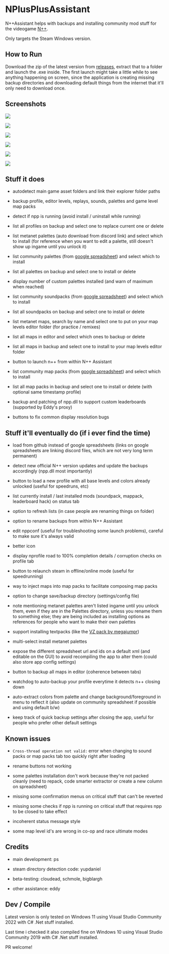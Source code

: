 # NPlusPlusAssistant

N++Assistant helps with backups and installing community mod stuff for the videogame [N++](https://store.steampowered.com/app/230270/N_NPLUSPLUS/).

Only targets the Steam Windows version.

## How to Run

Download the zip of the latest version from [releases](https://github.com/psenough/NPlusPlusAssistant/releases), extract that to a folder and launch the .exe inside. The first launch might take a little while to see anything happening on screen, since the application is creating missing backup directories and downloading default things from the internet that it'll only need to download once.

## Screenshots

![](screen01.png)

![](screen02.jpg)

![](screen03.jpg)

![](screen04.jpg)

![](screen05.jpg)

![](screen06.jpg)

## Stuff it does

* autodetect main game asset folders and link their explorer folder paths

* backup profile, editor levels, replays, sounds, palettes and game level map packs

* detect if npp is running (avoid install / uninstall while running)

* list all profiles on backup and select one to replace current one or delete

* list metanet palettes (auto download from discord link) and select which to install (for reference when you want to edit a palette, still doesn't show up ingame until you unlock it)

* list community palettes (from [google spreadsheet](https://docs.google.com/spreadsheets/d/1I2f87Qhfs6rxzZq5dQRDbLKYyaGLqTdCkLqfNfrw1Mk/edit#gid=0])) and select which to install

* list all palettes on backup and select one to install or delete

* display number of custom palettes installed (and warn of maximum when reached)

* list community soundpacks (from [google spreadsheet](https://docs.google.com/spreadsheets/d/18PshamVuDNyH396a7U3YDFQmCw18s4gIVZ_WrFODRd4/edit#gid=0])) and select which to install

* list all soundpacks on backup and select one to install or delete

* list metanet maps, search by name and select one to put on your map levels editor folder (for practice / remixes)

* list all maps in editor and select which ones to backup or delete

* list all maps in backup and select one to install to your map levels editor folder

* button to launch n++ from within N++ Assistant

* list community map packs (from [google spreadsheet](https://docs.google.com/spreadsheets/d/18PshamVuDNyH396a7U3YDFQmCw18s4gIVZ_WrFODRd4/edit#gid=1470738075])) and select which to install

* list all map packs in backup and select one to install or delete (with optional same timestamp profile)

* backup and patching of npp.dll to support custom leaderboards (supported by Eddy's proxy)

* buttons to fix common display resolution bugs

## Stuff it'll eventually do (if i ever find the time)

* load from github instead of google spreadsheets (links on google spreadsheets are linking discord files, which are not very long term permanent)

* detect new official N++ version updates and update the backups accordingly (npp.dll most importantly)

* button to load a new profile with all base levels and colors already unlocked (useful for speedruns, etc)

* list currently install / last installed mods (soundpack, mappack, leaderboard hack) on status tab

* option to refresh lists (in case people are renaming things on folder)

* option to rename backups from within N++ Assistant

* edit nppconf (useful for troubleshooting some launch problems), careful to make sure it's always valid

* better icon

* display nprofile road to 100% completion details / corruption checks on profile tab

* button to relaunch steam in offline/online mode (useful for speedrunning)

* way to inject maps into map packs to facilitate composing map packs

* option to change save/backup directory (settings/config file)

* note mentioning metanet palettes aren't listed ingame until you unlock them, even if they are in the Palettes directory, unless you rename them to something else; they are being included as installing options as references for people who want to make their own palettes

* support installing textpacks (like the [VZ pack by megajumpr](https://docs.google.com/spreadsheets/d/18PshamVuDNyH396a7U3YDFQmCw18s4gIVZ_WrFODRd4/edit#gid=1000190067))

* multi-select install metanet palettes

* expose the different spreadsheet url and ids on a default xml (and editable on the GUI) to avoid recompiling the app to alter them (could also store app config settings)

* button to backup all maps in editor (coherence between tabs)

* watchdog to auto-backup your profile everytime it detects n++ closing down

* auto-extract colors from palette and change background/foreground in menu to reflect it (also update on community spreadsheet if possible and using default b/w)
  
* keep track of quick backup settings after closing the app, useful for people who prefer other default settings

## Known issues

* `Cross-thread operation not valid:` error when changing to sound packs or map packs tab too quickly right after loading

* rename buttons not working

* some palettes installation don't work because they're not packed cleanly (need to repack, code smarter extractor or create a new column on spreadsheet)

* missing some confirmation menus on critical stuff that can't be reverted

* missing some checks if npp is running on critical stuff that requires npp to be closed to take effect

* incoherent status message style

* some map level id's are wrong in co-op and race ultimate modes

## Credits

* main development: ps

* steam directory detection code: yupdaniel

* beta-testing: cloudead, schmole, bigblargh

* other assistance: eddy

## Dev / Compile

Latest version is only tested on Windows 11 using Visual Studio Community 2022 with C# .Net stuff installed.

Last time i checked it also compiled fine on Windows 10 using Visual Studio Community 2019 with C# .Net stuff installed.

PR welcome!
